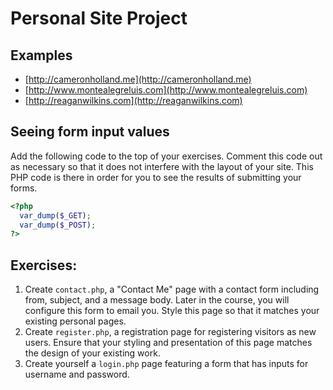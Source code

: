 # Personal Site Project

## Examples

- [http://cameronholland.me](http://cameronholland.me)
- [http://www.montealegreluis.com](http://www.montealegreluis.com)
- [http://reaganwilkins.com](http://reaganwilkins.com)

## Seeing form input values

Add the following code to the top of your exercises. Comment this code out as necessary so that it does not interfere with the layout of your site. This PHP code is there in order for you to see the results of submitting your forms.

```php
<?php
  var_dump($_GET);
  var_dump($_POST);
?>
```

## Exercises:

1. Create `contact.php`, a "Contact Me" page with a contact form including from, subject, and a message body. Later in the course, you will configure this form to email you. Style this page so that it matches your existing personal pages.
1. Create `register.php`, a registration page for registering visitors as new users. Ensure that your styling and presentation of this page matches the design of your existing work.
1. Create yourself a `login.php` page featuring a form that has inputs for username and password.



